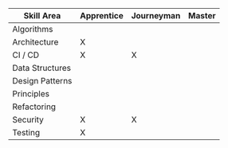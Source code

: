 
| Skill Area      | Apprentice | Journeyman | Master |
| --------------- | ---------- | ---------- | ------ |
| Algorithms      |            |            |        |
| Architecture    | X          |            |        |
| CI / CD         | X          | X          |        |
| Data Structures |            |            |        |
| Design Patterns |            |            |        |
| Principles      |            |            |        |
| Refactoring     |            |            |        |
| Security        | X          | X          |        |
| Testing         | X          |            |        |

